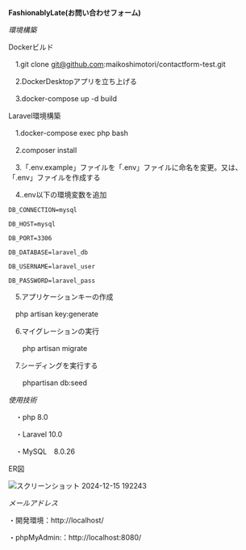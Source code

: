 **FashionablyLate(お問い合わせフォーム)**

*環境構築*

Dockerビルド

　1.git clone git@github.com:maikoshimotori/contactform-test.git 

　2.DockerDesktopアプリを立ち上げる
  
　3.docker-compose up -d build

Laravel環境構築
　

　1.docker-compose exec php bash
  
　2.composer install
  
　3.「.env.example」ファイルを「.env」ファイルに命名を変更。又は、「.env」ファイルを作成する

　4..env以下の環境変数を追加

    DB_CONNECTION=mysql
    
    DB_HOST=mysql
    
    DB_PORT=3306
    
    DB_DATABASE=laravel_db
    
    DB_USERNAME=laravel_user
    
    DB_PASSWORD=laravel_pass
 
　5.アプリケーションキーの作成
  
  　php artisan key:generate

　6.マイグレーションの実行
 
 　　php artisan migrate

　7.シーディングを実行する
 
 　　phpartisan db:seed

*使用技術*

　・php 8.0
  
　・Laravel 10.0
  
　・MySQL　8.0.26

 ER図

 
![スクリーンショット 2024-12-15 192243](https://github.com/user-attachments/assets/d59a12e8-9171-4416-95bf-9baeb0ae93df)


*メールアドレス*

   ・開発環境：http://localhost/
　
   
   ・phpMyAdmin:：http://localhost:8080/
